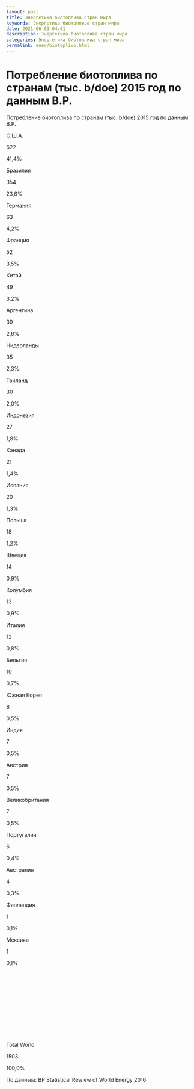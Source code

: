 ```yaml
---
layout: post
title: Энергетика биотоплива стран мира
keywords: Энергетика биотоплива стран мира
date: 2021-06-03 04:01
description: Энергетика биотоплива стран мира
categories: Энергетика биотоплива стран мира
permalink: ener/biotoplivo.html
---
```


# Потребление биотоплива по странам (тыс. b/doe) 2015 год по данным B.P.




Потребление биотоплива по странам (тыс. b/doe) 2015 год по данным B.P.








С.Ш.А.


622


41,4%






Бразилия


354


23,6%






Германия


63


4,2%






Франция


52


3,5%






Китай


49


3,2%






Аргентина


39


2,6%






Нидерланды


35


2,3%






Таиланд


30


2,0%






Индонезия


27


1,8%






Канада


21


1,4%






Испания


20


1,3%






Польша


18


1,2%






Швеция


14


0,9%






Колумбия


13


0,9%






Италия


12


0,8%






Бельгия


10


0,7%






Южная Корея


8


0,5%






Индия


7


0,5%






Австрия


7


0,5%






Великобритания


7


0,5%






Португалия


6


0,4%






Австралия


4


0,3%






Финляндия


1


0,1%






Мексика


1


0,1%






 


 


 






 


 


 






Total World


1503


100,0%








По данным: BP Statistical Rewiew of World Energy 2016

			
			
			
